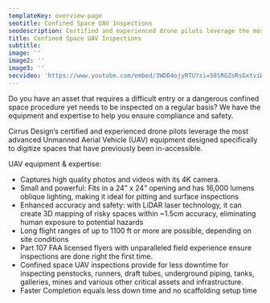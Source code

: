 ```yaml
---
templateKey: overview-page
seotitle: Confined Space UAV Inspections
seodescription: Certified and experienced drone pilots leverage the most advanced Unmanned Aerial Vehicle (UAV) equipment designed specifically to digitize spaces that have previously been in-accessible
title: Confined Space UAV Inspections
subtitle:
image: ''
image2: ''
image3: ''
secvideo: 'https://www.youtube.com/embed/3WDD4ojyRTU?si=58SRGZoRsGxtviW7'
---
```


Do you have an asset that requires a difficult entry or a dangerous confined space procedure yet needs to be inspected on a regular basis? We have the equipment and expertise to help you ensure compliance and safety.

Cirrus Design’s certified and experienced drone pilots leverage the most advanced Unmanned Aerial Vehicle (UAV) equipment designed specifically to digitize spaces that have previously been in-accessible.

UAV equipment & expertise:

- Captures high quality photos and videos with its 4K camera.
- Small and powerful: Fits in a 24” x 24” opening and has 16,000 lumens oblique lighting, making it ideal for pitting and surface inspections
- Enhanced accuracy and safety: with LiDAR laser technology, it can create 3D mapping of risky spaces within  ~1.5cm accuracy, eliminating human exposure to potential hazards
- Long flight ranges of up to 1100 ft or more are possible, depending on site conditions
- Part 107 FAA licensed flyers with unparalleled field experience ensure inspections are done right the first time.
- Confined space UAV inspections provide for less downtime for inspecting penstocks, runners, draft tubes, underground piping, tanks, galleries, mines and various other critical assets and infrastructure.
- Faster Completion equals less down time and no scaffolding setup time
